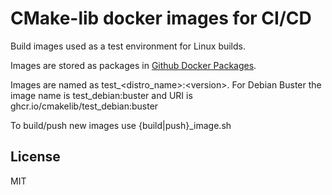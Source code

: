 
# CMake-lib docker images for CI/CD

Build images used as a test environment for Linux builds.

Images are stored as packages in [Github Docker Packages].

Images are named as test_\<distro_name>:\<version>.
For Debian Buster the image name is test_debian:buster and URI is ghcr.io/cmakelib/test_debian:buster

To build/push new images use {build|push}_image.sh

[Github Docker Packages]: https://github.com/orgs/cmakelib/packages

## License

MIT